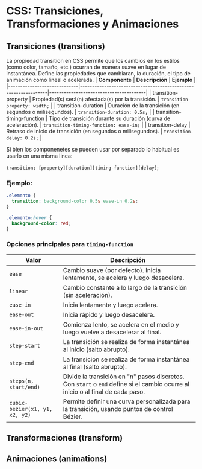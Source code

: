 # CSS: Transiciones, Transformaciones y Animaciones
## Transiciones (transitions)
La propiedad transition en CSS permite que los cambios en los estilos (como color, tamaño, etc.) ocurran de manera suave en lugar de instantánea. Define las propiedades que cambiaran, la duración, el tipo de animación como lineal o acelerada.
| **Componente**              | **Descripción**                                                | **Ejemplo**                            |
|-----------------------------|----------------------------------------------------------------|----------------------------------------|
| transition-property         | Propiedad(s) será(n) afectada(s) por la transición.            | `transition-property: width;`          |
| transition-duration         | Duración de la transición (en segundos o milisegundos).        | `transition-duration: 0.5s;`           |
| transition-timing-function  | Tipo de transición durante su duración (curva de aceleración). | `transition-timing-function: ease-in;` |
| transition-delay            | Retraso de inicio de transición (en segundos o milisegundos).  | `transition-delay: 0.2s;`              |

Si bien los componenetes se pueden usar por separado lo habitual es usarlo en una misma linea:

`transition: [property][duration][timing-function][delay]`;

### Ejemplo:
```css
.elemento {
  transition: background-color 0.5s ease-in 0.2s;
}

.elemento:hover {
  background-color: red;
}
```
### Opciones principales para `timing-function`
| **Valor**      | **Descripción**                                                                 |
|----------------|---------------------------------------------------------------------------------|
| `ease`         | Cambio suave (por defecto). Inicia lentamente, se acelera y luego desacelera.    |
| `linear`       | Cambio constante a lo largo de la transición (sin aceleración).                  |
| `ease-in`      | Inicia lentamente y luego acelera.                                               |
| `ease-out`     | Inicia rápido y luego desacelera.                                                |
| `ease-in-out`  | Comienza lento, se acelera en el medio y luego vuelve a desacelerar al final.    |
| `step-start`   | La transición se realiza de forma instantánea al inicio (salto abrupto).         |
| `step-end`     | La transición se realiza de forma instantánea al final (salto abrupto).          |
| `steps(n, start/end)` | Divide la transición en "n" pasos discretos. Con `start` o `end` define si el cambio ocurre al inicio o al final de cada paso. |
| `cubic-bezier(x1, y1, x2, y2)` | Permite definir una curva personalizada para la transición, usando puntos de control Bézier.  |


## Transformaciones (transform)


## Animaciones (animations)
